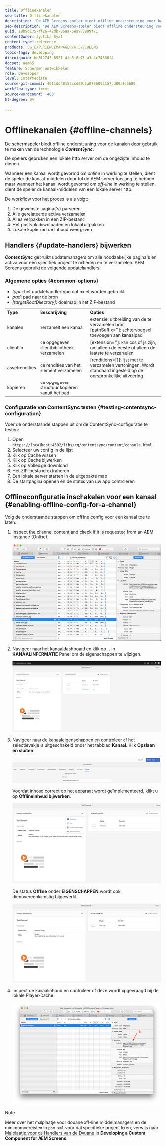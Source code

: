 ```yaml
---
title: Offlinekanalen
seo-title: Offlinekanalen
description: 'De AEM Screens-speler biedt offline ondersteuning voor kanalen door gebruik te maken van de ContentSync-technologie. Volg deze pagina voor meer informatie over updatehandlers en het inschakelen van offlineconfiguratie voor een kanaal.  '
seo-description: 'De AEM Screens-speler biedt offline ondersteuning voor kanalen door gebruik te maken van de ContentSync-technologie. Volg deze pagina voor meer informatie over updatehandlers en het inschakelen van offlineconfiguratie voor een kanaal.  '
uuid: 18b9d175-ff26-42db-86aa-5ea978909f71
contentOwner: Jyotika Syal
content-type: reference
products: SG_EXPERIENCEMANAGER/6.5/SCREENS
topic-tags: developing
discoiquuid: bd572743-652f-4fc5-8b75-a3c4c74536f4
docset: aem65
feature: Schermen ontwikkelen
role: Developer
level: Intermediate
source-git-commit: 4611dd40153ccd09d3a0796093157cd09a8e5b80
workflow-type: tm+mt
source-wordcount: '483'
ht-degree: 0%

---
```



# Offlinekanalen {#offline-channels}

De schermspeler biedt offline ondersteuning voor de kanalen door gebruik te maken van de technologie ***ContentSync***.

De spelers gebruiken een lokale http server om de ongezipte inhoud te dienen.

Wanneer een kanaal wordt gevormd om *online* in werking te stellen, dient de speler de kanaal-middelen door tot de AEM server toegang te hebben maar wanneer het kanaal wordt gevormd om *off-line* in werking te stellen, dient de speler de kanaal-middelen van een lokale server http.

De workflow voor het proces is als volgt:

1. De gewenste pagina(&#39;s) parseren
1. Alle gerelateerde activa verzamelen
1. Alles verpakken in een ZIP-bestand
1. Het postvak downloaden en lokaal uitpakken
1. Lokale kopie van de inhoud weergeven

## Handlers {#update-handlers} bijwerken

***ContentSync*** gebruikt updatemanagers om alle noodzakelijke pagina&#39;s en activa voor een specifiek project te ontleden en te verzamelen. AEM Screens gebruikt de volgende updatehandlers:

### Algemene opties {#common-options}

* *type*: het updatehandlertype dat moet worden gebruikt
* *pad*: pad naar de bron
* *[targetRootDirectory]*: doelmap in het ZIP-bestand

<table>
 <tbody>
  <tr>
   <td><strong>Type</strong></td> 
   <td><strong>Beschrijving</strong></td> 
   <td><strong>Opties</strong></td> 
  </tr>
  <tr>
   <td>kanalen</td> 
   <td>verzamelt een kanaal</td> 
   <td>extensie: uitbreiding van de te verzamelen bron<br /> [pathSuffix='']: achtervoegsel toevoegen aan kanaalpad<br /> </td> 
  </tr>
  <tr>
   <td>clientlib</td> 
   <td>de opgegeven clientbibliotheek verzamelen</td> 
   <td>[extension='']: kan css of js zijn, om alleen de eerste of alleen de laatste te verzamelen</td> 
  </tr>
  <tr>
   <td>assetrendities</td> 
   <td>de rendities van het element verzamelen</td> 
   <td>[renditions=[]]: lijst met te verzamelen vertoningen. Wordt standaard ingesteld op de oorspronkelijke uitvoering</td> 
  </tr>
  <tr>
   <td>kopiëren</td> 
   <td>de opgegeven structuur kopiëren vanuit het pad</td> 
   <td> </td> 
  </tr>
 </tbody>
</table>

### Configuratie van ContentSync testen {#testing-contentsync-configuration}

Voer de onderstaande stappen uit om de ContentSync-configuratie te testen:

1. Open `https://localhost:4502/libs/cq/contentsync/content/console.html`
1. Selecteer uw config in de lijst
1. Klik op Cache wissen
1. Klik op Cache bijwerken
1. Klik op Volledige download
1. Het ZIP-bestand extraheren
1. Een lokale server starten in de uitgepakte map
1. De startpagina openen en de status van uw app controleren

## Offlineconfiguratie inschakelen voor een kanaal {#enabling-offline-config-for-a-channel}

Volg de onderstaande stappen om offline config voor een kanaal toe te laten:

1. Inspect the channel content and check if it is requested from an AEM Instance (Online).

   ![chlimage_1-24](assets/chlimage_1-24.png)

1. Navigeer naar het kanaaldashboard en klik op **..** in **KANAALINFORMATIE** Panel om de eigenschappen te wijzigen.

   ![chlimage_1-25](assets/chlimage_1-25.png)

1. Navigeer naar de kanaaleigenschappen en controleer of het selectievakje is uitgeschakeld onder het tabblad **Kanaal**. Klik **Opslaan en sluiten**.

   ![screen_shot_2017-12-19at122422pm](assets/screen_shot_2017-12-19at122422pm.png)

   Voordat inhoud correct op het apparaat wordt geïmplementeerd, klikt u op **Offlineinhoud bijwerken**.

   ![screen_shot_2017-12-19at122637pm](assets/screen_shot_2017-12-19at122637pm.png)

   De status **Offline** onder **EIGENSCHAPPEN** wordt ook dienovereenkomstig bijgewerkt.

   ![screen_shot_2017-12-19at124735pm](assets/screen_shot_2017-12-19at124735pm.png)

1. Inspect de kanaalinhoud en controleer of deze wordt opgevraagd bij de lokale Player-Cache.

   ![chlimage_1-26](assets/chlimage_1-26.png)

>[!NOTE]
>
>Meer over het malplaatje voor douane off-line middelmanagers en de minimumvereisten in `pom.xml` voor dat specifieke project leren, verwijs naar [Malplaatje voor de Handlers van de Douane](/help/user-guide/developing-custom-component-tutorial-develop.md#custom-handlers) in **Developing a Custom Component for AEM Screens**.
